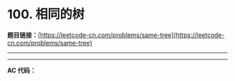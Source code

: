 # 100. 相同的树

**题目链接：**[https://leetcode-cn.com/problems/same-tree](https://leetcode-cn.com/problems/same-tree)

---

<Cards card="leetcode_100_same-tree"></Cards>

---

**AC 代码：**

```java

```